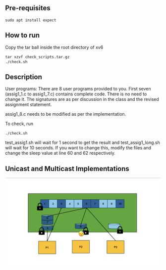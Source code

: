 ## Pre-requisites

```
sudo apt install expect
```


## How to run
Copy the tar ball inside the root directory of xv6

```
tar xzvf check_scripts.tar.gz
./check.sh
```

## Description

User programs:
There are 8 user programs provided to you. First seven (assig1_1.c to assig1_7.c) contains complete code. There is no need to change it. The signatures are as per discussion in the class and the revised assignment statement.

assig1_8.c needs to be modified as per the implementation.

To check, run

```
./check.sh
```

test_assig1.sh will wait for 1 second to get the result and test_assig1_long.sh will wait for 10 seconds. If you want to change this, modify the files and change the sleep value at line 60 and 62 respectively.

## Unicast and Multicast Implementations
![Unicast and Multicast](img/1.png)

